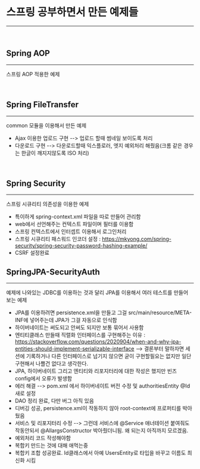 # 스프링 공부하면서 만든 예제들
---

&nbsp;
&nbsp;
&nbsp;

## Spring AOP
---
  스프링 AOP 적용한 예제



&nbsp;
&nbsp;
&nbsp;

## Spring FileTransfer
---
  common 모듈을 이용해서 만든 예제
  - Ajax 이용한 업로드 구현 --> 업로드 할때 썸네일 보이도록 처리
  - 다운로드 구현 --> 다운로드할때 익스플로러, 엣지 예외처리 해줬음(크롬 같은 경우는 한글이 깨지지않도록 ISO 처리)



&nbsp;
&nbsp;
&nbsp;


## Spring Security
---
  스프링 시큐리티 의존성을 이용한 예제
  - 특이하게 spring-context.xml 파일을 따로 만들어 관리함
  - web에서 선언해주는 컨텍스트 파일이며 필터를 이용함
  - 스프링 컨텍스트에서 인터셉트 이용해서 로그인처리
  - 스프링 시큐리티 패스워드 인코더 설정 :  <https://mkyong.com/spring-security/spring-security-password-hashing-example/>
  - CSRF 설정완료


## SpringJPA-SecurityAuth
---
  예제에 나와있는 JDBC를 이용하는 것과 달리 JPA를 이용해서 여러 테스트를 만들어 보는 예제
  - JPA를 이용하려면 persistence.xml을 만들고 그걸 src/main/resource/META-INF에 넣어주는데 JPA가 그걸 자동으로 인식함
  - 하이버네이트는 써도되고 안써도 되지만 보통 묶어서 사용함
  - 엔티티클래스 만들때 직렬화 인터페이스를 구현해주는 이유 : <https://stackoverflow.com/questions/2020904/when-and-why-jpa-entities-should-implement-serializable-interface> --> 결론부터 말하자면 세션에 기록하거나 다른 인터페이스로 넘기지 않으면 굳이 구현할필요는 없지만 일단 구현해서 나쁠건 없다고 생각한다.
  - JPA, 하이버네이트 그리고 엔티티와 리포지터리에 대한 작성은 했지만 빈즈 config에서 오류가 발생함
  - 에러 해결 --> pom.xml 에서 하이버네이트 버전 수정 및 authoritiesEntity @Id 새로 설정
  - DAO 정리 완료, 다만 버그 아직 있음
  - 디버깅 성공, persistence.xml이 작동하지 않아 root-context에 프로퍼티를 박아뒀음
  - 서비스 및 리포지터리 수정 --> 그런데 서비스에 @Service 애너테이션 붙여줘도 작동안되서 @AllargsConstructor 박아줬더니됨. 왜 되는지 아직까지 모르겠음.
  - 예외처리 코드 작성해야함
  - 복합키 만드는 것에 대해 애먹는중
  - 복합키 조합 성공완료. Id클래스에서 아예 UsersEntity로 타입을 바꾸고 이름도 최신화 시킴